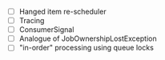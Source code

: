 * [ ] Hanged item re-scheduler
* [ ] Tracing
* [ ] ConsumerSignal
* [ ] Analogue of JobOwnershipLostException
* [ ] "in-order" processing using queue locks